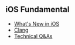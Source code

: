 ## iOS Fundamental

* [What's New in iOS](https://developer.apple.com/library/prerelease/ios/releasenotes/General/WhatsNewIniOS/Introduction/Introduction.html)
* [Clang](http://clang.llvm.org/docs/LanguageExtensions.html)
* [Technical Q&As](https://developer.apple.com/library/mac/navigation/index.html#topic=Technical+Q%26amp;As&section=Resource+Types)
